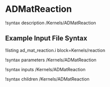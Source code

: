 # ADMatReaction

!syntax description /Kernels/ADMatReaction

## Example Input File Syntax

!listing ad_mat_reaction.i block=Kernels/reaction

!syntax parameters /Kernels/ADMatReaction

!syntax inputs /Kernels/ADMatReaction

!syntax children /Kernels/ADMatReaction
